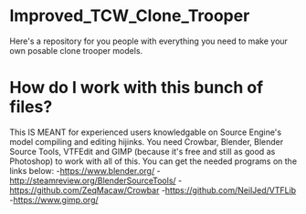 # Improved_TCW_Clone_Trooper
Here's a repository for you people with everything you need to make your own posable clone trooper models.

# How do I work with this bunch of files?
This IS MEANT for experienced users knowledgable on Source Engine's model compiling and editing hijinks. You need Crowbar, Blender, Blender Source Tools, VTFEdit and GIMP (because it's free and still as good as Photoshop) to work with all of this. You can get the needed programs on the links below:
-https://www.blender.org/
-http://steamreview.org/BlenderSourceTools/
-https://github.com/ZeqMacaw/Crowbar
-https://github.com/NeilJed/VTFLib
-https://www.gimp.org/
